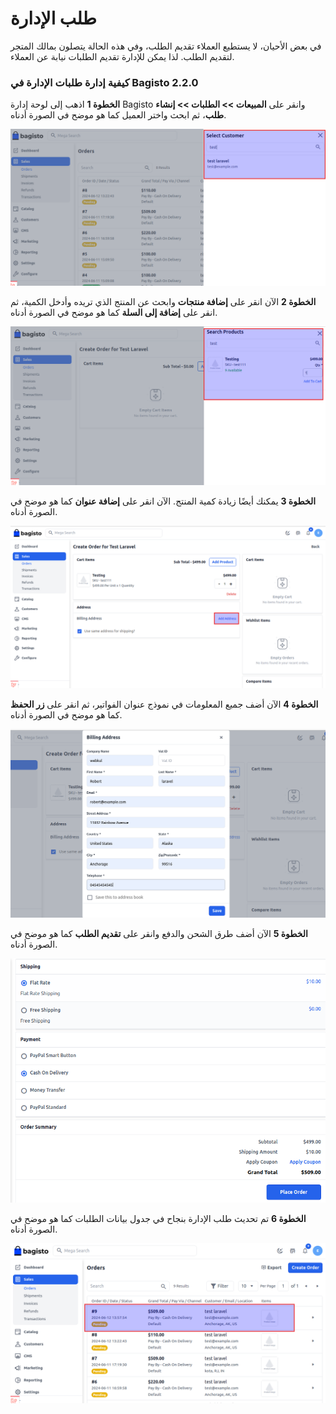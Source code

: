# طلب الإدارة

في بعض الأحيان، لا يستطيع العملاء تقديم الطلب، وفي هذه الحالة يتصلون بمالك المتجر لتقديم الطلب. لذا يمكن للإدارة تقديم الطلبات نيابة عن العملاء.

### كيفية إدارة طلبات الإدارة في Bagisto 2.2.0

**الخطوة 1** اذهب إلى لوحة إدارة Bagisto وانقر على **المبيعات >> الطلبات >> إنشاء طلب**، ثم ابحث واختر العميل كما هو موضح في الصورة أدناه.

![Search Customer](../../assets/2.2.0/images/orders/searchCustomer.png)


**الخطوة 2** الآن انقر على **إضافة منتجات** وابحث عن المنتج الذي تريده وأدخل الكمية، ثم انقر على **إضافة إلى السلة** كما هو موضح في الصورة أدناه.

![Search Product](../../assets/2.2.0/images/orders/searchProduct.png)


**الخطوة 3** يمكنك أيضًا زيادة كمية المنتج. الآن انقر على **إضافة عنوان** كما هو موضح في الصورة أدناه.

![Address](../../assets/2.2.0/images/orders/address.png)


**الخطوة 4** الآن أضف جميع المعلومات في نموذج عنوان الفواتير، ثم انقر على **زر الحفظ** كما هو موضح في الصورة أدناه.

![Bill Address](../../assets/2.2.0/images/orders/bill.png)


**الخطوة 5** الآن أضف طرق الشحن والدفع وانقر على **تقديم الطلب** كما هو موضح في الصورة أدناه.

![Order Place](../../assets/2.2.0/images/orders/orderPlace.png)


**الخطوة 6** تم تحديث طلب الإدارة بنجاح في جدول بيانات الطلبات كما هو موضح في الصورة أدناه.

![Admin Order](../../assets/2.2.0/images/orders/adminOrder.png)
